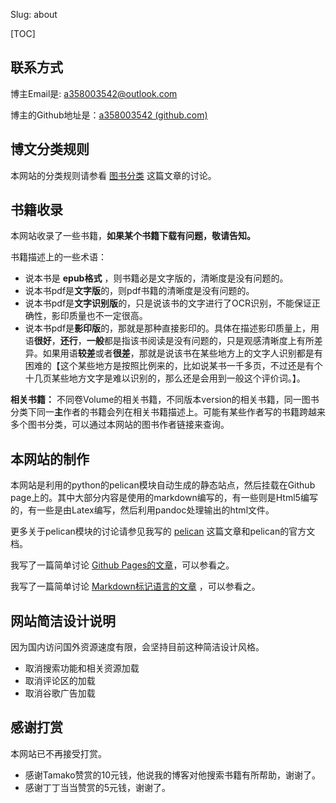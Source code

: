 Slug: about



[TOC]

## 联系方式

博主Email是: [a358003542@outlook.com](mailto:a358003542@outlook.com) 

博主的Github地址是：[a358003542 (github.com)](https://github.com/a358003542)


## 博文分类规则
本网站的分类规则请参看 [图书分类](/articles/classification.html) 这篇文章的讨论。

## 书籍收录
本网站收录了一些书籍，**如果某个书籍下载有问题，敬请告知。** 

书籍描述上的一些术语：

- 说本书是 **epub格式** ，则书籍必是文字版的，清晰度是没有问题的。
- 说本书pdf是**文字版**的，则pdf书籍的清晰度是没有问题的。
- 说本书pdf是**文字识别版**的，只是说该书的文字进行了OCR识别，不能保证正确性，影印质量也不一定很高。
- 说本书pdf是**影印版**的，那就是那种直接影印的。具体在描述影印质量上，用语**很好**，**还行**，**一般**都是指该书阅读是没有问题的，只是观感清晰度上有所差异。如果用语**较差**或者**很差**，那就是说该书在某些地方上的文字人识别都是有困难的【这个某些地方是按照比例来的，比如说某书一千多页，不过还是有个十几页某些地方文字是难以识别的，那么还是会用到一般这个评价词。】。

**相关书籍：** 不同卷Volume的相关书籍，不同版本version的相关书籍，同一图书分类下同一**主**作者的书籍会列在相关书籍描述上。可能有某些作者写的书籍跨越来多个图书分类，可以通过本网站的图书作者链接来查询。

## 本网站的制作
本网站是利用的python的pelican模块自动生成的静态站点，然后挂载在Github page上的。其中大部分内容是使用的markdown编写的，有一些则是Html5编写的，有一些是由Latex编写，然后利用pandoc处理输出的html文件。

更多关于pelican模块的讨论请参见我写的 [pelican](/articles/pelican.html) 这篇文章和pelican的官方文档。

我写了一篇简单讨论 [Github Pages的文章](/articles/github_pages.html)，可以参看之。

我写了一篇简单讨论 [Markdown标记语言的文章](/articles/markdown.html) ，可以参看之。

## 网站简洁设计说明
因为国内访问国外资源速度有限，会坚持目前这种简洁设计风格。

- 取消搜索功能和相关资源加载
- 取消评论区的加载
- 取消谷歌广告加载

## 感谢打赏
本网站已不再接受打赏。

- 感谢Tamako赞赏的10元钱，他说我的博客对他搜索书籍有所帮助，谢谢了。
- 感谢丁丁当当赞赏的5元钱，谢谢了。

